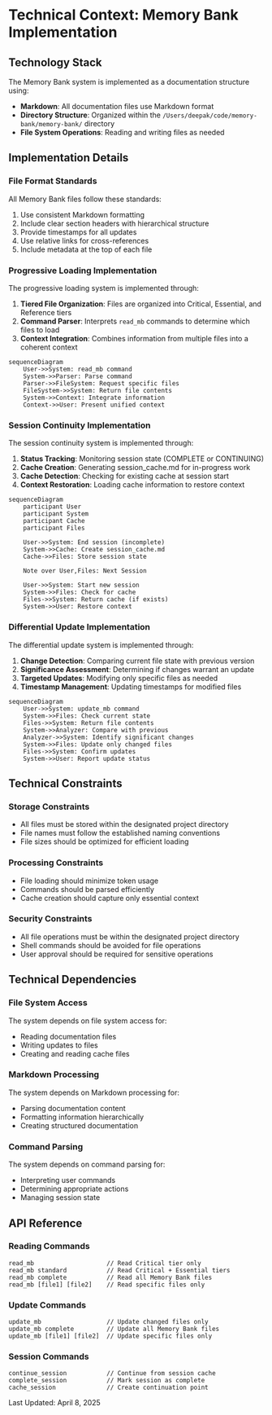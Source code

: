 # Technical Context: Memory Bank Implementation

## Technology Stack
The Memory Bank system is implemented as a documentation structure using:

- **Markdown**: All documentation files use Markdown format
- **Directory Structure**: Organized within the `/Users/deepak/code/memory-bank/memory-bank/` directory
- **File System Operations**: Reading and writing files as needed

## Implementation Details

### File Format Standards
All Memory Bank files follow these standards:

1. Use consistent Markdown formatting
2. Include clear section headers with hierarchical structure
3. Provide timestamps for all updates
4. Use relative links for cross-references
5. Include metadata at the top of each file

### Progressive Loading Implementation
The progressive loading system is implemented through:

1. **Tiered File Organization**: Files are organized into Critical, Essential, and Reference tiers
2. **Command Parser**: Interprets `read_mb` commands to determine which files to load
3. **Context Integration**: Combines information from multiple files into a coherent context

```mermaid
sequenceDiagram
    User->>System: read_mb command
    System->>Parser: Parse command
    Parser->>FileSystem: Request specific files
    FileSystem->>System: Return file contents
    System->>Context: Integrate information
    Context->>User: Present unified context
```

### Session Continuity Implementation
The session continuity system is implemented through:

1. **Status Tracking**: Monitoring session state (COMPLETE or CONTINUING)
2. **Cache Creation**: Generating session_cache.md for in-progress work
3. **Cache Detection**: Checking for existing cache at session start
4. **Context Restoration**: Loading cache information to restore context

```mermaid
sequenceDiagram
    participant User
    participant System
    participant Cache
    participant Files
    
    User->>System: End session (incomplete)
    System->>Cache: Create session_cache.md
    Cache->>Files: Store session state
    
    Note over User,Files: Next Session
    
    User->>System: Start new session
    System->>Files: Check for cache
    Files->>System: Return cache (if exists)
    System->>User: Restore context
```

### Differential Update Implementation
The differential update system is implemented through:

1. **Change Detection**: Comparing current file state with previous version
2. **Significance Assessment**: Determining if changes warrant an update
3. **Targeted Updates**: Modifying only specific files as needed
4. **Timestamp Management**: Updating timestamps for modified files

```mermaid
sequenceDiagram
    User->>System: update_mb command
    System->>Files: Check current state
    Files->>System: Return file contents
    System->>Analyzer: Compare with previous
    Analyzer->>System: Identify significant changes
    System->>Files: Update only changed files
    Files->>System: Confirm updates
    System->>User: Report update status
```

## Technical Constraints

### Storage Constraints
- All files must be stored within the designated project directory
- File names must follow the established naming conventions
- File sizes should be optimized for efficient loading

### Processing Constraints
- File loading should minimize token usage
- Commands should be parsed efficiently
- Cache creation should capture only essential context

### Security Constraints
- All file operations must be within the designated project directory
- Shell commands should be avoided for file operations
- User approval should be required for sensitive operations

## Technical Dependencies

### File System Access
The system depends on file system access for:
- Reading documentation files
- Writing updates to files
- Creating and reading cache files

### Markdown Processing
The system depends on Markdown processing for:
- Parsing documentation content
- Formatting information hierarchically
- Creating structured documentation

### Command Parsing
The system depends on command parsing for:
- Interpreting user commands
- Determining appropriate actions
- Managing session state

## API Reference

### Reading Commands
```
read_mb                    // Read Critical tier only
read_mb standard           // Read Critical + Essential tiers
read_mb complete           // Read all Memory Bank files
read_mb [file1] [file2]    // Read specific files only
```

### Update Commands
```
update_mb                  // Update changed files only
update_mb complete         // Update all Memory Bank files
update_mb [file1] [file2]  // Update specific files only
```

### Session Commands
```
continue_session           // Continue from session cache
complete_session           // Mark session as complete
cache_session              // Create continuation point
```

Last Updated: April 8, 2025